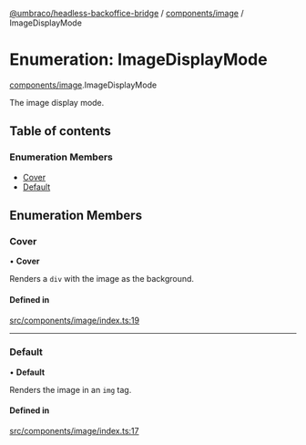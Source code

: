 [@umbraco/headless-backoffice-bridge](../README.md) / [components/image](../modules/components_image.md) / ImageDisplayMode

# Enumeration: ImageDisplayMode

[components/image](../modules/components_image.md).ImageDisplayMode

The image display mode.

## Table of contents

### Enumeration Members

- [Cover](components_image.ImageDisplayMode.md#cover)
- [Default](components_image.ImageDisplayMode.md#default)

## Enumeration Members

### Cover

• **Cover**

Renders a `div` with the image as the background.

#### Defined in

[src/components/image/index.ts:19](https://github.com/umbraco/Umbraco.Headless.Backoffice.Bridge/blob/70258f2/src/components/image/index.ts#L19)

___

### Default

• **Default**

Renders the image in an `img` tag.

#### Defined in

[src/components/image/index.ts:17](https://github.com/umbraco/Umbraco.Headless.Backoffice.Bridge/blob/70258f2/src/components/image/index.ts#L17)
